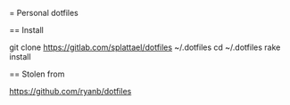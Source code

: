 = Personal dotfiles

== Install

  git clone https://gitlab.com/splattael/dotfiles ~/.dotfiles
  cd ~/.dotfiles
  rake install

== Stolen from

  https://github.com/ryanb/dotfiles
